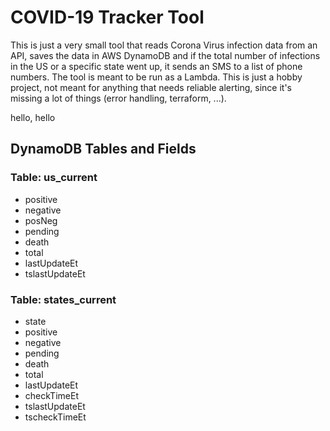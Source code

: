 # COVID-19 Tracker Tool

This is just a very small tool that reads Corona Virus infection data from an
API, saves the data in AWS DynamoDB and if the total number of infections in
the US or a specific state went up, it sends an SMS to a list of phone numbers.
The tool is meant to be run as a Lambda. This is just a hobby project, not
meant for anything that needs reliable alerting, since it's missing a lot of
things (error handling, terraform, ...).

hello, hello

## DynamoDB Tables and Fields

### Table: us_current

- positive
- negative
- posNeg
- pending
- death
- total
- lastUpdateEt
- tslastUpdateEt

### Table: states_current

- state
- positive
- negative
- pending
- death
- total
- lastUpdateEt
- checkTimeEt
- tslastUpdateEt
- tscheckTimeEt
